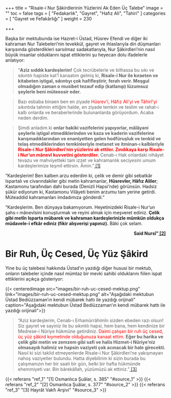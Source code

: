 +++
title = "Risale-i Nur Şâkirdlerinin Yüzlerini Ak Eden Üç Talebe"
image = ""
toc = false
tags = [
    "Fedakarlık",
    "Gayret",
    "Hafız Ali",
    "Tahiri"
]
categories = [
    "Gayret ve Fefakârlığı"
]
weight = 230

+++

Başka bir mektubunda ise Hazret-i Üstad, Hüsrev Efendi ve diğer iki kahraman Nur Talebeleri’nin tevekkül, gayret ve ihlaslarıyla din düşmanları karşısında gösterdikleri sarsılmaz sadakatlarıyla, Nur Şâkirdleri’nin nasıl büyük insanlar olduklarını ispat ettiklerini şu heyecan dolu ifadelerle anlatıyor:

>“**Aziz sıddık kardeşlerim!**  Çok tecrübelerle ve bilhassa bu sıkı ve sıkıntılı hapiste kat’î kanaatım gelmiş ki,  **Risale-i Nur ile kıraeten ve kitabeten iştigal, sıkıntıyı çok hafifleştirir, ferah verir. Meşgul olmadığım zaman o musibet tezauf edip (katlanıp) lüzumsuz şeylerle beni müteessir eder.**

>Bazı esbaba binaen ben en ziyade <span style="color:red">Hüsrev’i, Hâfız Ali’yi ve Tâhirî’yi </span> sıkıntıda tahmin ettiğim halde, en ziyade temkin ve teslim ve rahat-ı kalb onlarda ve beraberlerinde bulunanlarda görüyordum. Acaba neden derdim.

>Şimdi anladım ki  **onlar hakiki vazifelerini yapıyorlar, mâlâyani şeylerle iştigal etmediklerinden ve kaza ve kaderin vazifelerine karışmadıklarından ve enaniyetten gelen hodfüruşluk ve tenkid ve telaş etmediklerinden temkinleriyle metanet ve itminan-ı kalbleriyle <span style="color:red">Risale-i Nur Şâkirdleri’nin yüzlerini ak ettiler. Zındıkaya karşı Risale-i Nur’un mânevî kuvvetini gösterdiler.</span>**  Cenab-ı Hak onlardaki nihâyet tevazu ve mahviyetteki tam izzet ve kahramanlık seciyesini umum kardeşlerimize teşmil ettirsin. Âmin.”<a name="source_1" href="#ref_1"> [1] </a>

“Kardeşlerim! Ben kalben arzu ederdim ki, çelik ve demir gibi sebatkâr Ispartalı ve civarındakiler gibi metin kahramanlar,  **Hüsrevler, Hâfız Aliler**; Kastamonu tarafından dahi burada (Denizli Hapsi’nde) görünsün. Hadsiz şükür ediyorum ki, Kastamonu Vilâyeti benim arzumu tam yerine getirdi. Müteaddid kahramanları imdadımıza gönderdi.”

“Kardeşlerim. Ben dünyaya bakamıyorum. Heyetinizdeki Risale-i Nur’un şahs-ı mânevîsini konuşturmak ve reyini almak için meşveret ediniz.  **Çelik gibi metîn Isparta mübarek ve kahraman kardeşlerinizle mümkün oldukça müdavele-i efkâr ediniz (fikir alışverişi yapınız).**  Bâki çok selam. 

**<p style="text-align:right;">Said Nursî”<a name="source_2" href="#ref_2"> [2] </a></p>**

# Bir Ruh, Üç Cesed, Üç Yüz Şâkird
Yine bu üç talebesi hakkında Üstad’ın yazdığı diğer hususi bir mektub, onların talebeler içinde nasıl mümtaz bir mevki sahibi olduklarını fiilen ispat ettiklerini açıkça gösteriyor:

{{< centeredimage src="images/bir-ruh-uc-cesed-mektup.png"
            link="images/bir-ruh-uc-cesed-mektup.png"
            alt="Aşağıdaki mektubun Üstad Bediüzzaman’ın kendi mübarek hattı ile yazdığı orijinali"
            caption="Aşağıdaki mektubun Üstad Bediüzzaman’ın kendi mübarek hattı ile yazdığı orijinali">}}

> “Aziz kardeşlerim, Cenab-ı Erhamürrâhimîn sizden ebeden razı olsun! Siz gayret ve sayiniz ile bu sıkıntılı hapsi, hem bana, hem kendinize bir Medrese-i Nûriye hükmüne getirdiniz. <span style="color:red">Daimi çalışan bir ruh üç cesed, üç yüz şâkird kıymetinde olduğunuza kanaat ettim. </span> **Eğer bu harika ve çelik gibi metin ve zemzem gibi safi ve halis Hizmet-i Nûriye’niz olmasaydı halimiz ve hapsin vaziyeti çok acınacak bir hale girecekti.** Nasıl ki sizi taklid etmeyenlerde Risale-i Nur Şâkirdleri’ne yakışmayan nahoş vaziyetler bulundu. Hatta diyebilirim ki sizin burada bu çalışmanızın her bir saati bir gün, belki bir hafta hükmünde ehemmiyeti var. Bin bârekâllah, yüzümüzü ak ettiniz.”<a name="source_3" href="#ref_3"> [3] </a>

{{< referans "ref_1" "[1] Osmanlıca Şuâlar, s. 385" "#source_1" >}}
{{< referans "ref_2" "[2] Osmanlıca Şuâlar, s. 377" "#source_2" >}}
{{< referans "ref_3" "[3] Hayrât Vakfı Arşivi" "#source_3" >}}
